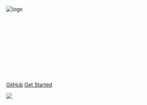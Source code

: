 ![logo](docs/img/logo.png ' :size=50%')

<br/>
<h1 style="color: white; font-weight: bold">The easiest way to develop backends</h1>
<br/>

[GitHub](https://github.com/boostercloud/booster)
[Get Started](#getting-started)




![](https://assets.website-files.com/5d9881636e7b480c4402f1e2/5fe1f42be31a752199dfea74_5e4fcc277fa93b6d5cdca32e_booster-background-video-transcode-poster-00001.jpg)

